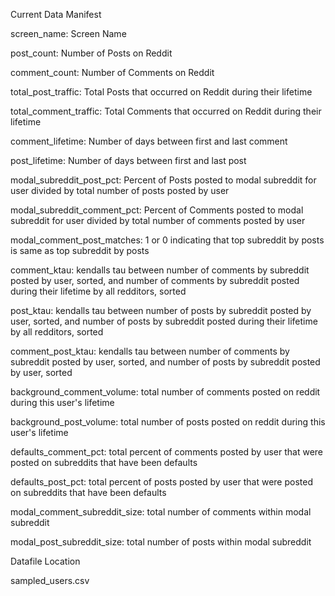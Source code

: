 Current Data Manifest

screen_name: Screen Name

post_count: Number of Posts on Reddit

comment_count: Number of Comments on Reddit

total_post_traffic: Total Posts that occurred on Reddit during their lifetime

total_comment_traffic: Total Comments that occurred on Reddit during their lifetime

comment_lifetime: Number of days between first and last comment

post_lifetime: Number of days between first and last post

modal_subreddit_post_pct: Percent of Posts posted to modal subreddit for user divided by total number of posts posted by user

modal_subreddit_comment_pct: Percent of Comments posted to modal subreddit for user divided by total number of comments posted by user

modal_comment_post_matches: 1 or 0 indicating that top subreddit by posts is same as top subreddit by posts

comment_ktau: kendalls tau between number of comments by subreddit posted by user, sorted, and number of comments by subreddit posted during their lifetime by all redditors, sorted

post_ktau: kendalls tau between number of posts by subreddit posted by user, sorted, and number of posts by subreddit posted during their lifetime by all redditors, sorted

comment_post_ktau: kendalls tau between number of comments by subreddit posted by user, sorted, and number of posts by subreddit posted by user, sorted

background_comment_volume: total number of comments posted on reddit during this user's lifetime

background_post_volume: total number of posts posted on reddit during this user's lifetime

defaults_comment_pct: total percent of comments posted by user that were posted on subreddits that have been defaults

defaults_post_pct: total percent of posts posted by user that were posted on subreddits that have been defaults

modal_comment_subreddit_size: total number of comments within modal subreddit

modal_post_subreddit_size: total number of posts within modal subreddit

Datafile Location

sampled_users.csv
